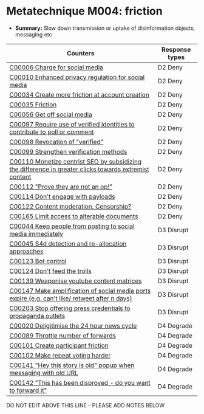 # Metatechnique M004: friction

* **Summary:** Slow down transmission or uptake of disinformation objects, messaging etc


| Counters | Response types |
| -------- | -------------- |
| [C00006 Charge for social media](../counters/C00006.md) | D2 Deny |
| [C00010 Enhanced privacy regulation for social media](../counters/C00010.md) | D2 Deny |
| [C00034 Create more friction at account creation](../counters/C00034.md) | D2 Deny |
| [C00035 Friction](../counters/C00035.md) | D2 Deny |
| [C00056 Get off social media](../counters/C00056.md) | D2 Deny |
| [C00097 Require use of verified identities to contribute to poll or comment](../counters/C00097.md) | D2 Deny |
| [C00098 Revocation of "verified"](../counters/C00098.md) | D2 Deny |
| [C00099 Strengthen verification methods](../counters/C00099.md) | D2 Deny |
| [C00110 Monetize centrist SEO by subsidizing the difference in greater clicks towards extremist content](../counters/C00110.md) | D2 Deny |
| [C00112 "Prove they are not an op!"](../counters/C00112.md) | D2 Deny |
| [C00114 Don't engage with payloads](../counters/C00114.md) | D2 Deny |
| [C00122 Content moderation. Censorship?](../counters/C00122.md) | D2 Deny |
| [C00165 Limit access to alterable documents](../counters/C00165.md) | D2 Deny |
| [C00044 Keep people from posting to social media immediately](../counters/C00044.md) | D3 Disrupt |
| [C00045 S4d detection and re-allocation approaches](../counters/C00045.md) | D3 Disrupt |
| [C00123 Bot control](../counters/C00123.md) | D3 Disrupt |
| [C00124 Don't feed the trolls](../counters/C00124.md) | D3 Disrupt |
| [C00139 Weaponise youtube content matrices](../counters/C00139.md) | D3 Disrupt |
| [C00147 Make amplification of social media ports expire (e.g. can't like/ retweet after n days)](../counters/C00147.md) | D3 Disrupt |
| [C00203 Stop offering press credentials to propaganda outlets](../counters/C00203.md) | D3 Disrupt |
| [C00020 Deligitimise the 24 hour news cycle](../counters/C00020.md) | D4 Degrade |
| [C00089 Throttle number of forwards](../counters/C00089.md) | D4 Degrade |
| [C00101 Create participant friction](../counters/C00101.md) | D4 Degrade |
| [C00102 Make repeat voting harder](../counters/C00102.md) | D4 Degrade |
| [C00141 "Hey this story is old" popup when messaging with old URL](../counters/C00141.md) | D4 Degrade |
| [C00142 "This has been disproved - do you want to forward it"](../counters/C00142.md) | D4 Degrade |



DO NOT EDIT ABOVE THIS LINE - PLEASE ADD NOTES BELOW